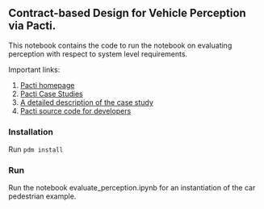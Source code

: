 ## Contract-based Design for Vehicle Perception via Pacti.
This notebook contains the code to run the notebook on evaluating perception with respect to system level requirements. 

Important links:
1. [Pacti homepage](https://www.pacti.org)
2. [Pacti Case Studies](https://www.pacti.org/case_studies/)
3. [A detailed description of the case study](https://www.pacti.org/case_studies/cs-vehicle-perception/evaluate_perception/)
4. [Pacti source code for developers](https://github.com/pacti-org/pacti)

### Installation

Run ```pdm install```

### Run
Run the notebook evaluate_perception.ipynb for an instantiation of the car pedestrian example. 
